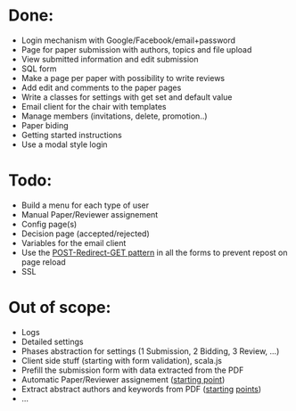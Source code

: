 Done:
=====

- Login mechanism with Google/Facebook/email+password
- Page for paper submission with authors, topics and file upload
- View submitted information and edit submission
- SQL form
- Make a page per paper with possibility to write reviews
- Add edit and comments to the paper pages
- Write a classes for settings with get set and default value
- Email client for the chair with templates
- Manage members (invitations, delete, promotion..)
- Paper biding
- Getting started instructions
- Use a modal style login

Todo:
=====

- Build a menu for each type of user 
- Manual Paper/Reviewer assignement
- Config page(s)
- Decision page (accepted/rejected)
- Variables for the email client
- Use the [POST-Redirect-GET pattern](http://www.theserverside.com/news/1365146/Redirect-After-Post)
  in all the forms to prevent repost on page reload
- SSL

Out of scope:
=============

- Logs
- Detailed settings
- Phases abstraction for settings (1 Submission, 2 Bidding, 3 Review, ...)
- Client side stuff (starting with form validation), scala.js
- Prefill the submission form with data extracted from the PDF
- Automatic Paper/Reviewer assignement ([starting point](http://140.123.102.14:8080/reportSys/file/paper/scfu/scfu_21_paper.pdf))
- Extract abstract authors and keywords from PDF ([starting](http://pdfx.cs.man.ac.uk/)
   [points](http://www.cs.cornell.edu/cdlrg/reference%20linking/extraction.pdf))
- ...
